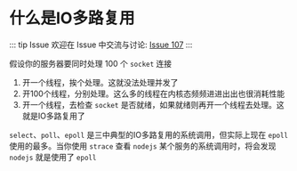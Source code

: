 # 什么是IO多路复用



::: tip Issue 
 欢迎在 Issue 中交流与讨论: [Issue 107](https://github.com/shfshanyue/Daily-Question/issues/107) 
:::

假设你的服务器要同时处理 100 个 `socket` 连接

1. 开一个线程，挨个处理。这就没法处理并发了
1. 开100个线程，分别处理。这么多的线程在内核态频频进进出出也很消耗性能
1. 开一个线程，去检查 `socket` 是否就绪，如果就绪则再开一个线程去处理。这就是IO多路复用了

`select`、`poll`、`epoll` 是三中典型的IO多路复用的系统调用，但实际上现在 `epoll` 使用的最多。当你使用 `strace` 查看 `nodejs` 某个服务的系统调用时，将会发现 `nodejs` 就是使用了 `epoll`

